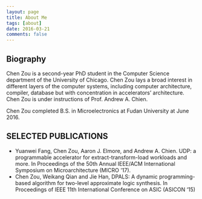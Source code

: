 ```yaml
---
layout: page
title: About Me
tags: [about]
date: 2016-03-21
comments: false
---
```


## Biography

Chen Zou is a second-year PhD student in the Computer Science department of the University of Chicago. Chen Zou lays a broad interest in different layers of the computer systems, including computer architecture, compiler, database but with concentration in accelerators’ architecture. Chen Zou is under instructions of Prof. Andrew A. Chien.

Chen Zou completed B.S. in Microelectronics at Fudan University at June 2016.

## SELECTED PUBLICATIONS

- Yuanwei Fang, Chen Zou, Aaron J. Elmore, and Andrew A. Chien. UDP: a programmable accelerator for extract-transform-load workloads and more. In Proceedings of the 50th Annual IEEE/ACM International Symposium on Microarchitecture (MICRO '17).
- Chen Zou, Weikang Qian and Jie Han, DPALS: A dynamic programming-based algorithm for two-level approximate logic synthesis. In Proceedings of IEEE 11th International Conference on ASIC (ASICON ‘15)


